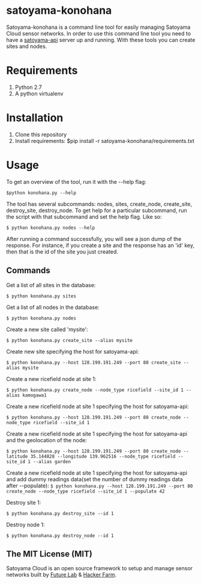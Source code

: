 satoyama-konohana
=================

Satoyama-konohana is a command line tool for easily managing Satoyama Cloud sensor networks. In order to use this command line tool you need to have a  <a href="https://github.com/DgFutureLab/satoyama-api">satoyama-api</a> server up and running. With these tools you can create sites and nodes.

# Requirements
1. Python 2.7
2. A python virtualenv

# Installation
1. Clone this repository
2. Install requirements: $pip install -r satoyama-konohana/requirements.txt

# Usage
To get an overview of the tool, run it with the --help flag:

  `$python konohana.py --help`
  
The tool has several subcommands: nodes, sites, create_node, create_site, destroy_site, destroy_node. To get help for a particular subcommand, run the script with that subcommand and set the help flag. Like so:

  `$ python konohana.py nodes --help`

After running a command successfully, you will see a json dump of the response. For instance, if you create a site and the response has an 'id' key, then that is the id of the site you just created.
  
## Commands

Get a list of all sites in the database:

  `$ python konohana.py sites`

Get a list of all nodes in the database:

  `$ python konohana.py nodes`
  
Create a new site called 'mysite':

  `$ python konohana.py create_site --alias mysite`

Create new site specifying the host for satoyama-api:

  `$ python konohana.py --host 128.199.191.249 --port 80 create_site --alias mysite`

Create a new ricefield node at site 1:

`$ python konohana.py create_node --node_type ricefield --site_id 1 --alias kamogawa1`

Create a new ricefield node at site 1 specifying the host for satoyama-api:

`$ python konohana.py --host 128.199.191.249 --port 80 create_node --node_type ricefield --site_id 1`

Create a new ricefield node at site 1 specifying the host for satoyama-api and the geolocation of the node:

`$ python konohana.py --host 128.199.191.249 --port 80 create_node --latitude 35.144828 --longitude 139.962516 --node_type ricefield --site_id 1 --alias garden`

Create a new ricefield node at site 1 specifying the host for satoyama-api and add dummy readings data(set the number of dummy readings data after --populate):
`$ python konohana.py --host 128.199.191.249 --port 80 create_node --node_type ricefield --site_id 1 --populate 42`


Destroy site 1:

  `$ python konohana.py destroy_site --id 1`
  
Destroy node 1:

  `$ python konohana.py destroy_node --id 1`

## The MIT License (MIT)

Satoyama Cloud is an open source framework to setup and manage sensor networks built by <a href="http://www.fljapan.com">Future Lab</a> & <a href="http://freaklabs.org/">Hacker Farm</a>.
